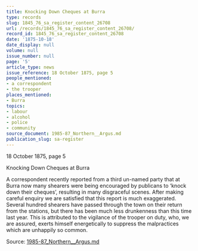 ```yaml
---
title: Knocking Down Cheques at Burra
type: records
slug: 1845_76_sa_register_content_26708
url: /records/1845_76_sa_register_content_26708/
record_id: 1845_76_sa_register_content_26708
date: '1875-10-18'
date_display: null
volume: null
issue_number: null
page: '5'
article_type: news
issue_reference: 18 October 1875, page 5
people_mentioned:
- a correspondent
- the trooper
places_mentioned:
- Burra
topics:
- labour
- alcohol
- police
- community
source_document: 1985-87_Northern__Argus.md
publication_slug: sa-register
---
```


18 October 1875, page 5

Knocking Down Cheques at Burra

A correspondent recently reported from a third un-named party that at Burra now many shearers were being encouraged by publicans to ‘knock down their cheques’, resulting in many disgraceful scenes.  After making careful enquiry we are satisfied that this report is much exaggerated.  Several hundred shearers have passed through the town on their return from the stations, but there has been much less drunkenness than this time last year.  This is attributed to the vigilance of the trooper on duty, who, we are assured, exerts himself energetically to suppress the malpractices which are unhappily so common.

Source: [1985-87_Northern__Argus.md](/downloads/markdown/1985-87_Northern__Argus.md)
